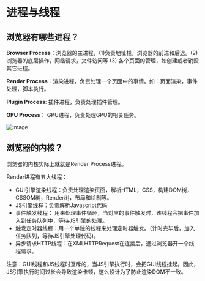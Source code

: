 # 进程与线程

## 浏览器有哪些进程？
**Browser Process**：浏览器的主进程，(1)负责地址栏，浏览器的前进和后退。(2) 浏览器的底层操作，网络请求，文件访问等 (3) 各个页面的管理，如创建或者销毁其它进程。

**Render Process**：渲染进程，负责处理一个页面中的事情。如：页面渲染，事件处理，脚本执行。

**Plugin Process**: 插件进程，负责处理插件管理。

**GPU Process**： GPU进程，负责处理GPU的相关任务。

![image](https://user-images.githubusercontent.com/72189350/205231883-5895d5f6-ff32-45a3-a2bc-59d770dc923e.png)


## 浏览器的内核？

浏览器的内核实际上就就是Render Process进程。

Render进程有五大线程：

- GUI引擎渲染线程：负责处理渲染页面，解析HTML，CSS，构建DOM树，CSSOM树，Render树，布局和绘制等。
- JS引擎线程：负责解析Javascript代码
- 事件触发线程： 用来处理事件循环，当对应的事件触发时，该线程会把事件加入到任务队列中，等待JS引擎的处理。
- 触发定时器线程：用一个单独的线程来处理定时器触发。（计时完毕后，加入任务队列，等待JS引擎处理代码)。
- 异步请求HTTP线程：在XMLHTTPRequest在连接后，通过浏览器开一个线程请求。

注意：GUI线程和JS线程时互斥的，当JS引擎执行时，会把GUI线程挂起。因此，JS引擎执行时间过长会导致渲染卡顿，这么设计为了防止渲染DOM不一致。
